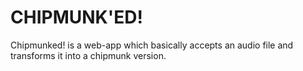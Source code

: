 CHIPMUNK'ED!
============

Chipmunked! is a web-app which basically accepts an audio file and transforms it into a chipmunk version.
